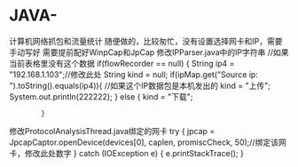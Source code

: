 # JAVA-
计算机网络抓包和流量统计
随便做的，比较匆忙，没有设置选择网卡和IP，需要手动写好
需要提前配好WinpCap和JpCap
修改IPParser.java中的IP字符串
//如果当前表格里没有这个数据
		if(flowRecorder == null) {
			String ip4 = "192.168.1.103";//修改此处
			String kind = null;
			if(ipMap.get("Source ip: ").toString().equals(ip4)){
				//如果这个IP数据包是本机发出的
				kind = "上传";
				System.out.println(222222);
			}
			else {
				kind = "下载";
				
			}
修改ProtocolAnalysisThread.java绑定的网卡
try {
			jpcap = JpcapCaptor.openDevice(devices[0], caplen, promiscCheck, 50);//绑定该网卡，修改此处数字
		} catch (IOException e) {
			e.printStackTrace();
		}
